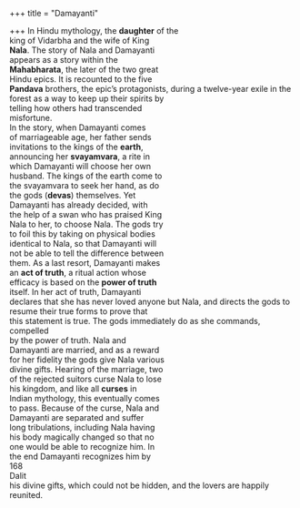 +++
title = "Damayanti"

+++
In Hindu mythology, the **daughter** of the  
king of Vidarbha and the wife of King  
**Nala**. The story of Nala and Damayanti  
appears as a story within the  
**Mahabharata**, the later of the two great  
Hindu epics. It is recounted to the five  
**Pandava** brothers, the epic’s protagonists, during a twelve-year exile in the  
forest as a way to keep up their spirits by  
telling how others had transcended  
misfortune.  
In the story, when Damayanti comes  
of marriageable age, her father sends  
invitations to the kings of the **earth**,  
announcing her **svayamvara**, a rite in  
which Damayanti will choose her own  
husband. The kings of the earth come to  
the svayamvara to seek her hand, as do  
the gods (**devas**) themselves. Yet  
Damayanti has already decided, with  
the help of a swan who has praised King  
Nala to her, to choose Nala. The gods try  
to foil this by taking on physical bodies  
identical to Nala, so that Damayanti will  
not be able to tell the difference between  
them. As a last resort, Damayanti makes  
an **act of truth**, a ritual action whose  
efficacy is based on the **power of truth**  
itself. In her act of truth, Damayanti  
declares that she has never loved anyone but Nala, and directs the gods to  
resume their true forms to prove that  
this statement is true. The gods immediately do as she commands, compelled  
by the power of truth. Nala and  
Damayanti are married, and as a reward  
for her fidelity the gods give Nala various  
divine gifts. Hearing of the marriage, two  
of the rejected suitors curse Nala to lose  
his kingdom, and like all **curses** in  
Indian mythology, this eventually comes  
to pass. Because of the curse, Nala and  
Damayanti are separated and suffer  
long tribulations, including Nala having  
his body magically changed so that no  
one would be able to recognize him. In  
the end Damayanti recognizes him by  
168  
Dalit  
his divine gifts, which could not be hidden, and the lovers are happily reunited.